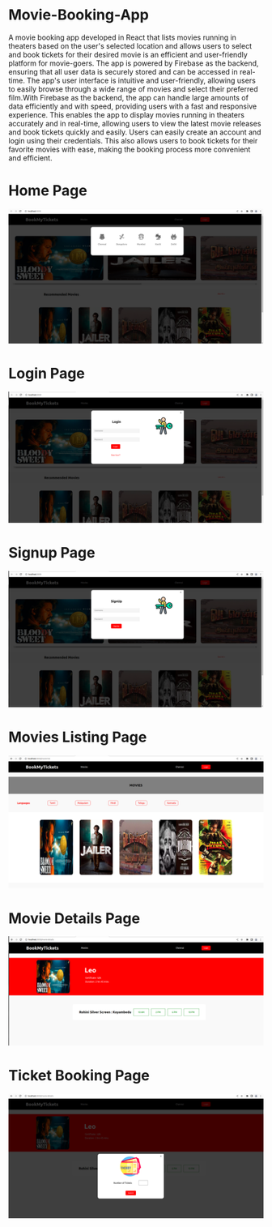 # Movie-Booking-App

A movie booking app developed in React that lists movies running in theaters based on the user's selected location and allows users to select and book tickets for their desired movie is an efficient and user-friendly platform for movie-goers. The app is powered by Firebase as the backend, ensuring that all user data is securely stored and can be accessed in real-time.
The app's user interface is intuitive and user-friendly, allowing users to easily browse through a wide range of movies and select their preferred film.With Firebase as the backend, the app can handle large amounts of data efficiently and with speed, providing users with a fast and responsive experience. This enables the app to display movies running in theaters accurately and in real-time, allowing users to view the latest movie releases and book tickets quickly and easily.
Users can easily create an account and login using their credentials. This also allows users to book tickets for their favorite movies with ease, making the booking process more convenient and efficient.

# Home Page

![alt text](https://github.com/Ramkumar9944/Movie-Booking-App/blob/main/Movie-Booking-App-Homepage.png)

# Login Page

![alt text](https://github.com/Ramkumar9944/Movie-Booking-App/blob/main/Movie-Booking-App-Login.png)

# Signup Page

![alt text](https://github.com/Ramkumar9944/Movie-Booking-App/blob/main/Movie-Booking-App-Signup.png)

# Movies Listing Page

![alt text](https://github.com/Ramkumar9944/Movie-Booking-App/blob/main/Movie-Booking-App-Movies-Listing.png)

# Movie Details Page

![alt text](https://github.com/Ramkumar9944/Movie-Booking-App/blob/main/Movie-Booking-App-Movie-Details.png)

# Ticket Booking Page

![alt text](https://github.com/Ramkumar9944/Movie-Booking-App/blob/main/Movie-Booking-App-Ticket-Booking.png)

